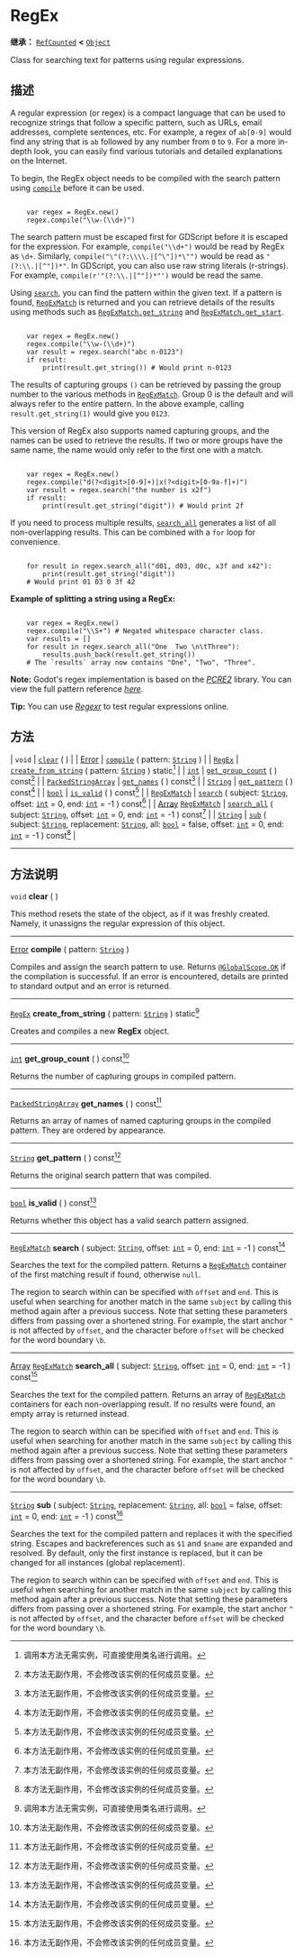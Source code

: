 <!-- ⚠ 请勿编辑本文件 ⚠ -->
<!-- 本文档使用脚本从 WeDot 引擎源码仓库生成。 -->
<!-- 生成脚本：https://github.com/WeDot-Engine/WeDot/tree/4.3/doc/tools/make_md.py； -->
<!-- 原文件：https://github.com/WeDot-Engine/WeDot/tree/4.3/modules/regex/doc_classes/RegEx.xml。 -->

<div id="_class_regex"></div>

# RegEx

**继承：** [`RefCounted`](class_refcounted.md) **<** [`Object`](class_object.md)

Class for searching text for patterns using regular expressions.

## 描述

A regular expression (or regex) is a compact language that can be used to recognize strings that follow a specific pattern, such as URLs, email addresses, complete sentences, etc. For example, a regex of `ab[0-9]` would find any string that is `ab` followed by any number from `0` to `9`. For a more in-depth look, you can easily find various tutorials and detailed explanations on the Internet.

To begin, the RegEx object needs to be compiled with the search pattern using [`compile`](#class_regex_method_compile) before it can be used.

```

    var regex = RegEx.new()
    regex.compile("\\w-(\\d+)")
```

The search pattern must be escaped first for GDScript before it is escaped for the expression. For example, `compile("\\d+")` would be read by RegEx as `\d+`. Similarly, `compile("\"(?:\\\\.|[^\"])*\"")` would be read as `"(?:\\.|[^"])*"`. In GDScript, you can also use raw string literals (r-strings). For example, `compile(r'"(?:\\.|[^"])*"')` would be read the same.

Using [`search`](#class_regex_method_search), you can find the pattern within the given text. If a pattern is found, [`RegExMatch`](class_regexmatch.md) is returned and you can retrieve details of the results using methods such as [`RegExMatch.get_string`](#class_regexmatch_method_get_string) and [`RegExMatch.get_start`](#class_regexmatch_method_get_start).

```

    var regex = RegEx.new()
    regex.compile("\\w-(\\d+)")
    var result = regex.search("abc n-0123")
    if result:
        print(result.get_string()) # Would print n-0123
```

The results of capturing groups `()` can be retrieved by passing the group number to the various methods in [`RegExMatch`](class_regexmatch.md). Group 0 is the default and will always refer to the entire pattern. In the above example, calling `result.get_string(1)` would give you `0123`.

This version of RegEx also supports named capturing groups, and the names can be used to retrieve the results. If two or more groups have the same name, the name would only refer to the first one with a match.

```

    var regex = RegEx.new()
    regex.compile("d(?<digit>[0-9]+)|x(?<digit>[0-9a-f]+)")
    var result = regex.search("the number is x2f")
    if result:
        print(result.get_string("digit")) # Would print 2f
```

If you need to process multiple results, [`search_all`](#class_regex_method_search_all) generates a list of all non-overlapping results. This can be combined with a `for` loop for convenience.

```

    for result in regex.search_all("d01, d03, d0c, x3f and x42"):
        print(result.get_string("digit"))
    # Would print 01 03 0 3f 42
```

 **Example of splitting a string using a RegEx:** 

```

    var regex = RegEx.new()
    regex.compile("\\S+") # Negated whitespace character class.
    var results = []
    for result in regex.search_all("One  Two \n\tThree"):
        results.push_back(result.get_string())
    # The `results` array now contains "One", "Two", "Three".
```

 **Note:** Godot's regex implementation is based on the [*PCRE2*](https://www.pcre.org/) library. You can view the full pattern reference [*here*](https://www.pcre.org/current/doc/html/pcre2pattern.html).

 **Tip:** You can use [*Regexr*](https://regexr.com/) to test regular expressions online.











## 方法

| `void`                                                      | [`clear`](#class_regex_method_clear) ( )                                                                                                                                                                                                    |
| [Error](#enum_@globalscope_error)                           | [`compile`](#class_regex_method_compile) ( pattern: [`String`](class_string.md) )                                                                                                                                                           |
| [`RegEx`](class_regex.md)                                   | [`create_from_string`](#class_regex_method_create_from_string) ( pattern: [`String`](class_string.md) ) static[^static]                                                                                                                     |
| [`int`](class_int.md)                                       | [`get_group_count`](#class_regex_method_get_group_count) ( ) const[^const]                                                                                                                                                                  |
| [`PackedStringArray`](class_packedstringarray.md)           | [`get_names`](#class_regex_method_get_names) ( ) const[^const]                                                                                                                                                                              |
| [`String`](class_string.md)                                 | [`get_pattern`](#class_regex_method_get_pattern) ( ) const[^const]                                                                                                                                                                          |
| [`bool`](class_bool.md)                                     | [`is_valid`](#class_regex_method_is_valid) ( ) const[^const]                                                                                                                                                                                |
| [`RegExMatch`](class_regexmatch.md)                         | [`search`](#class_regex_method_search) ( subject: [`String`](class_string.md), offset: [`int`](class_int.md) = 0, end: [`int`](class_int.md) = -1 ) const[^const]                                                                           |
| [Array](class_array.md) [`RegExMatch`](class_regexmatch.md) | [`search_all`](#class_regex_method_search_all) ( subject: [`String`](class_string.md), offset: [`int`](class_int.md) = 0, end: [`int`](class_int.md) = -1 ) const[^const]                                                                   |
| [`String`](class_string.md)                                 | [`sub`](#class_regex_method_sub) ( subject: [`String`](class_string.md), replacement: [`String`](class_string.md), all: [`bool`](class_bool.md) = false, offset: [`int`](class_int.md) = 0, end: [`int`](class_int.md) = -1 ) const[^const] |

<!-- rst-class:: classref-section-separator -->

---

## 方法说明

<div id="_class_regex_method_clear"></div>

`void` **clear** ( )<div id="class_regex_method_clear"></div>

This method resets the state of the object, as if it was freshly created. Namely, it unassigns the regular expression of this object.

<!-- rst-class:: classref-item-separator -->

---

<div id="_class_regex_method_compile"></div>

[Error](#enum_@globalscope_error) **compile** ( pattern: [`String`](class_string.md) )<div id="class_regex_method_compile"></div>

Compiles and assign the search pattern to use. Returns [`@GlobalScope.OK`](#class_@globalscope_constant_ok) if the compilation is successful. If an error is encountered, details are printed to standard output and an error is returned.

<!-- rst-class:: classref-item-separator -->

---

<div id="_class_regex_method_create_from_string"></div>

[`RegEx`](class_regex.md) **create_from_string** ( pattern: [`String`](class_string.md) ) static[^static]<div id="class_regex_method_create_from_string"></div>

Creates and compiles a new **RegEx** object.

<!-- rst-class:: classref-item-separator -->

---

<div id="_class_regex_method_get_group_count"></div>

[`int`](class_int.md) **get_group_count** ( ) const[^const]<div id="class_regex_method_get_group_count"></div>

Returns the number of capturing groups in compiled pattern.

<!-- rst-class:: classref-item-separator -->

---

<div id="_class_regex_method_get_names"></div>

[`PackedStringArray`](class_packedstringarray.md) **get_names** ( ) const[^const]<div id="class_regex_method_get_names"></div>

Returns an array of names of named capturing groups in the compiled pattern. They are ordered by appearance.

<!-- rst-class:: classref-item-separator -->

---

<div id="_class_regex_method_get_pattern"></div>

[`String`](class_string.md) **get_pattern** ( ) const[^const]<div id="class_regex_method_get_pattern"></div>

Returns the original search pattern that was compiled.

<!-- rst-class:: classref-item-separator -->

---

<div id="_class_regex_method_is_valid"></div>

[`bool`](class_bool.md) **is_valid** ( ) const[^const]<div id="class_regex_method_is_valid"></div>

Returns whether this object has a valid search pattern assigned.

<!-- rst-class:: classref-item-separator -->

---

<div id="_class_regex_method_search"></div>

[`RegExMatch`](class_regexmatch.md) **search** ( subject: [`String`](class_string.md), offset: [`int`](class_int.md) = 0, end: [`int`](class_int.md) = -1 ) const[^const]<div id="class_regex_method_search"></div>

Searches the text for the compiled pattern. Returns a [`RegExMatch`](class_regexmatch.md) container of the first matching result if found, otherwise `null`.

The region to search within can be specified with `offset` and `end`. This is useful when searching for another match in the same `subject` by calling this method again after a previous success. Note that setting these parameters differs from passing over a shortened string. For example, the start anchor `^` is not affected by `offset`, and the character before `offset` will be checked for the word boundary `\b`.

<!-- rst-class:: classref-item-separator -->

---

<div id="_class_regex_method_search_all"></div>

[Array](class_array.md) [`RegExMatch`](class_regexmatch.md) **search_all** ( subject: [`String`](class_string.md), offset: [`int`](class_int.md) = 0, end: [`int`](class_int.md) = -1 ) const[^const]<div id="class_regex_method_search_all"></div>

Searches the text for the compiled pattern. Returns an array of [`RegExMatch`](class_regexmatch.md) containers for each non-overlapping result. If no results were found, an empty array is returned instead.

The region to search within can be specified with `offset` and `end`. This is useful when searching for another match in the same `subject` by calling this method again after a previous success. Note that setting these parameters differs from passing over a shortened string. For example, the start anchor `^` is not affected by `offset`, and the character before `offset` will be checked for the word boundary `\b`.

<!-- rst-class:: classref-item-separator -->

---

<div id="_class_regex_method_sub"></div>

[`String`](class_string.md) **sub** ( subject: [`String`](class_string.md), replacement: [`String`](class_string.md), all: [`bool`](class_bool.md) = false, offset: [`int`](class_int.md) = 0, end: [`int`](class_int.md) = -1 ) const[^const]<div id="class_regex_method_sub"></div>

Searches the text for the compiled pattern and replaces it with the specified string. Escapes and backreferences such as `$1` and `$name` are expanded and resolved. By default, only the first instance is replaced, but it can be changed for all instances (global replacement).

The region to search within can be specified with `offset` and `end`. This is useful when searching for another match in the same `subject` by calling this method again after a previous success. Note that setting these parameters differs from passing over a shortened string. For example, the start anchor `^` is not affected by `offset`, and the character before `offset` will be checked for the word boundary `\b`.

[^virtual]: 本方法通常需要用户覆盖才能生效。
[^const]: 本方法无副作用，不会修改该实例的任何成员变量。
[^vararg]: 本方法除了能接受在此处描述的参数外，还能够继续接受任意数量的参数。
[^constructor]: 本方法用于构造某个类型。
[^static]: 调用本方法无需实例，可直接使用类名进行调用。
[^operator]: 本方法描述的是使用本类型作为左操作数的有效运算符。
[^bitfield]: 这个值是由下列位标志构成位掩码的整数。
[^void]: 无返回值。
